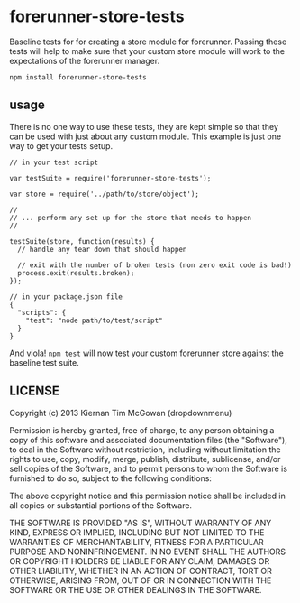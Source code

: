 forerunner-store-tests
===

Baseline tests for for creating a store module for forerunner. Passing these tests will help to make sure that your custom store module will work to the expectations of the forerunner manager.

`npm install forerunner-store-tests`

usage
---

There is no one way to use these tests, they are kept simple so that they can be used with just about any custom module. This example is just one way to get your tests setup.

```
// in your test script

var testSuite = require('forerunner-store-tests');

var store = require('../path/to/store/object');

//
// ... perform any set up for the store that needs to happen
//

testSuite(store, function(results) {
  // handle any tear down that should happen

  // exit with the number of broken tests (non zero exit code is bad!)
  process.exit(results.broken);
});

```


```
// in your package.json file
{
  "scripts": {
    "test": "node path/to/test/script"
  }
}
```

And viola! `npm test` will now test your custom forerunner store against the baseline test suite.


LICENSE
---

<MIT>

Copyright (c) 2013 Kiernan Tim McGowan (dropdownmenu)

Permission is hereby granted, free of charge, to any person obtaining a copy of this software and associated documentation files (the "Software"), to deal in the Software without restriction, including without limitation the rights to use, copy, modify, merge, publish, distribute, sublicense, and/or sell copies of the Software, and to permit persons to whom the Software is furnished to do so, subject to the following conditions:

The above copyright notice and this permission notice shall be included in all copies or substantial portions of the Software.

THE SOFTWARE IS PROVIDED "AS IS", WITHOUT WARRANTY OF ANY KIND, EXPRESS OR IMPLIED, INCLUDING BUT NOT LIMITED TO THE WARRANTIES OF MERCHANTABILITY, FITNESS FOR A PARTICULAR PURPOSE AND NONINFRINGEMENT. IN NO EVENT SHALL THE AUTHORS OR COPYRIGHT HOLDERS BE LIABLE FOR ANY CLAIM, DAMAGES OR OTHER LIABILITY, WHETHER IN AN ACTION OF CONTRACT, TORT OR OTHERWISE, ARISING FROM, OUT OF OR IN CONNECTION WITH THE SOFTWARE OR THE USE OR OTHER DEALINGS IN THE SOFTWARE.


